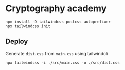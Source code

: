 # Cryptography academy

```
npm install -D tailwindcss postcss autoprefixer
npx tailwindcss init
```

## Deploy

Generate `dist.css` from `main.css` using tailwindcli
```
npx tailwindcss -i ./src/main.css -o ./src/dist.css
```
